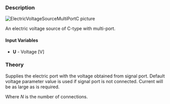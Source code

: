 ### Description
![ElectricVoltageSourceMultiPortC picture](ElectricUsource.svg)

An electric voltage source of C-type with multi-port.

#### Input Variables
* **U** - Voltage [V]

### Theory
Supplies the electric port with the voltage obtained from signal port. Default voltage parameter value is used if signal port is not connected. Current will be as large as is required. 
<!---EQUATION c_i = U,\quad i=1,...,N--->
<!---EQUATION Z_{c,i} = 0, \quad i=1,...,N--->
Where <i>N</i> is the number of connections.
